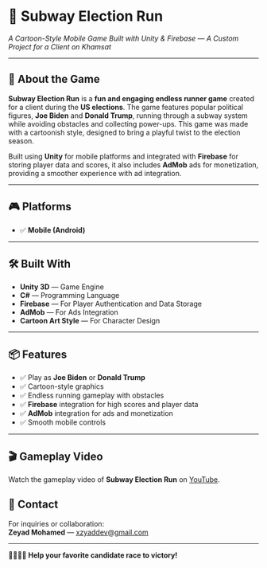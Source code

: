 # 🚉 Subway Election Run  
_A Cartoon-Style Mobile Game Built with Unity & Firebase — A Custom Project for a Client on Khamsat_

---

## 🧠 About the Game

**Subway Election Run** is a **fun and engaging endless runner game** created for a client during the **US elections**. The game features popular political figures, **Joe Biden** and **Donald Trump**, running through a subway system while avoiding obstacles and collecting power-ups. This game was made with a cartoonish style, designed to bring a playful twist to the election season.

Built using **Unity** for mobile platforms and integrated with **Firebase** for storing player data and scores, it also includes **AdMob** ads for monetization, providing a smoother experience with ad integration.

---

## 🎮 Platforms

- ✅ **Mobile (Android)**

---

## 🛠️ Built With

- **Unity 3D** — Game Engine
- **C#** — Programming Language
- **Firebase** — For Player Authentication and Data Storage
- **AdMob** — For Ads Integration
- **Cartoon Art Style** — For Character Design

---

## 📦 Features

- ✅ Play as **Joe Biden** or **Donald Trump**  
- ✅ Cartoon-style graphics  
- ✅ Endless running gameplay with obstacles  
- ✅ **Firebase** integration for high scores and player data  
- ✅ **AdMob** integration for ads and monetization  
- ✅ Smooth mobile controls

---

## 🎬 Gameplay Video

Watch the gameplay video of **Subway Election Run** on [YouTube]((https://youtu.be/z7vkNqHhuZQ)).


## 📧 Contact

For inquiries or collaboration:  
**Zeyad Mohamed** — [xzyaddev@gmail.com](mailto:xzyaddev@gmail.com)

---

**🏃‍♂️🏃‍♀️ Help your favorite candidate race to victory!**
